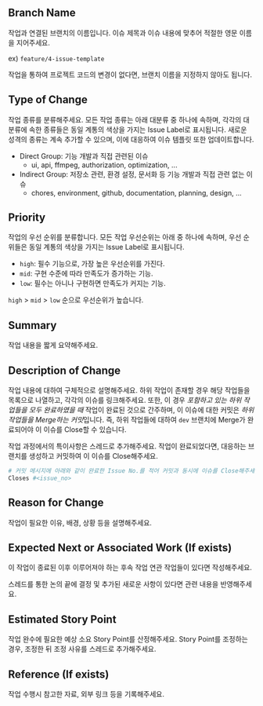 ## Branch Name
작업과 연결된 브랜치의 이름입니다. 이슈 제목과 이슈 내용에 맞추어 적절한 영문 이름을 지어주세요.

ex) `feature/4-issue-template`

작업을 통하여 프로젝트 코드의 변경이 없다면, 브랜치 이름을 지정하지 않아도 됩니다.

## Type of Change
작업 종류를 분류해주세요. 모든 작업 종류는 아래 대분류 중 하나에 속하며, 각각의 대분류에 속한 종류들은 동일 계통의 색상을 가지는 Issue Label로 표시됩니다. 새로운 성격의 종류는 계속 추가할 수 있으며, 이에 대응하여 이슈 템플릿 또한 업데이트합니다.

- Direct Group: 기능 개발과 직접 관련된 이슈
  - ui, api, ffmpeg, authorization, optimization, ...
- Indirect Group: 저장소 관련, 환경 설정, 문서화 등 기능 개발과 직접 관련 없는 이슈
  - chores, environment, github, documentation, planning, design, ...

## Priority
작업의 우선 순위를 분류합니다. 모든 작업 우선순위는 아래 중 하나에 속하며, 우선 순위들은 동일 계통의 색상을 가지는 Issue Label로 표시됩니다.

- `high`: 필수 기능으로, 가장 높은 우선순위를 가진다.
- `mid`: 구현 수준에 따라 만족도가 증가하는 기능.
- `low`: 필수는 아니나 구현하면 만족도가 커지는 기능.

`high` > `mid` > `low` 순으로 우선순위가 높습니다.

## Summary
작업 내용을 짧게 요약해주세요.

## Description of Change
작업 내용에 대하여 구체적으로 설명해주세요.
하위 작업이 존재할 경우 해당 작업들을 목록으로 나열하고, 각각의 이슈를 링크해주세요. 또한, 이 경우 *포함하고 있는 하위 작업들을 모두 완료하였을 때* 작업이 완료된 것으로 간주하며, 이 이슈에 대한 커밋은 *하위 작업들을 Merge하는 커밋*입니다. 즉, 하위 작업들에 대하여 `dev` 브랜치에 Merge가 완료되어야 이 이슈를 Close할 수 있습니다.

작업 과정에서의 특이사항은 스레드로 추가해주세요. 작업이 완료되었다면, 대응하는 브랜치를 생성하고 커밋하여 이 이슈를 Close해주세요.

```bash
# 커밋 메시지에 아래와 같이 완료한 Issue No.를 적어 커밋과 동시에 이슈를 Close해주세요.
Closes #<issue_no>
```

## Reason for Change
작업이 필요한 이유, 배경, 상황 등을 설명해주세요.

## Expected Next or Associated Work (If exists)
이 작업이 종료된 이후 이루어져야 하는 후속 작업 연관 작업들이 있다면 작성해주세요.

스레드를 통한 논의 끝에 결정 및 추가된 새로운 사항이 있다면 관련 내용을 반영해주세요.

## Estimated Story Point
작업 완수에 필요한 예상 소요 Story Point를 산정해주세요. Story Point를 조정하는 경우, 조정한 뒤 조정 사유를 스레드로 추가해주세요.

## Reference (If exists)
작업 수행시 참고한 자료, 외부 링크 등을 기록해주세요.
